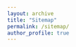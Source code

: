 ```yaml
---
layout: archive
title: "Sitemap"
permalink: /sitemap/
author_profile: true
---
```

<!---
{% include base_path %}

A list of all the posts and pages found on the site. For you robots out there is an [XML version]({{ base_path }}/sitemap.xml) available for digesting as well.


<h2>Pages</h2>
{% for post in site.pages %}
  {% include archive-single.html %}
{% endfor %}


<h2>Posts</h2>
{% for post in site.posts %}
  {% include archive-single.html %}
{% endfor %}


{% capture written_label %}'None'{% endcapture %}


{% for collection in site.collections %}
{% unless collection.output == false or collection.label == "posts" %}
  {% capture label %}{{ collection.label }}{% endcapture %}
  {% if label != written_label %}
  <h2>{{ label }}</h2>
  {% capture written_label %}{{ label }}{% endcapture %}
  {% endif %}
{% endunless %}
{% for post in collection.docs %}
  {% unless collection.output == false or collection.label == "posts" %}
  {% include archive-single.html %}
  {% endunless %}
{% endfor %}
{% endfor %}
-->